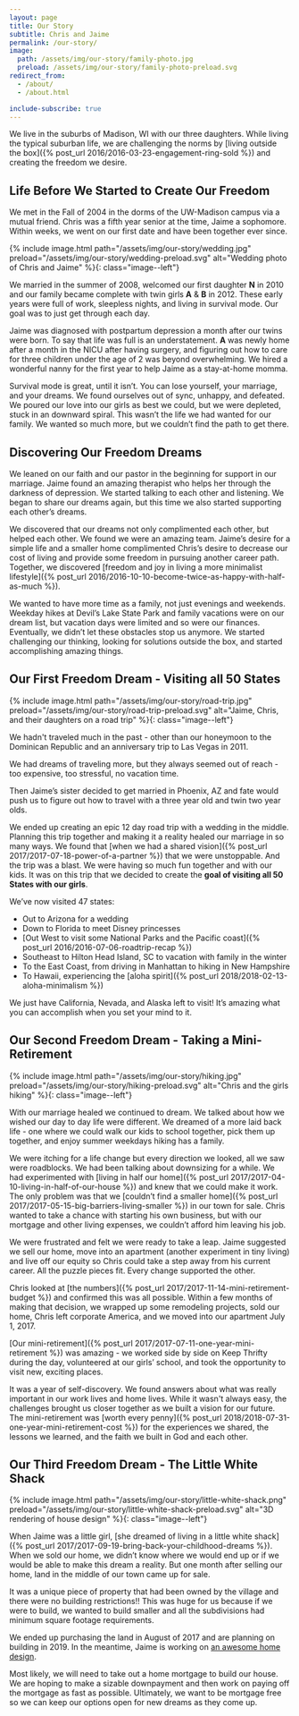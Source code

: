 ```yaml
---
layout: page
title: Our Story
subtitle: Chris and Jaime
permalink: /our-story/
image:
  path: /assets/img/our-story/family-photo.jpg
  preload: /assets/img/our-story/family-photo-preload.svg
redirect_from:
  - /about/
  - /about.html

include-subscribe: true
---
```


We live in the suburbs of Madison, WI with our three daughters. While living the typical suburban life, we are challenging the norms by [living outside the box]({% post_url 2016/2016-03-23-engagement-ring-sold %}) and creating the freedom we desire.

## Life Before We Started to Create Our Freedom

We met in the Fall of 2004 in the dorms of the UW-Madison campus via a mutual friend. Chris was a fifth year senior at the time, Jaime a sophomore. Within weeks, we went on our first date and have been together ever since.

{% include image.html path="/assets/img/our-story/wedding.jpg" preload="/assets/img/our-story/wedding-preload.svg" alt="Wedding photo of Chris and Jaime" %}{: class="image--left"}

We married in the summer of 2008, welcomed our first daughter __N__ in 2010 and our family became complete with twin girls __A__ & __B__ in 2012. These early years were full of work, sleepless nights, and living in survival mode. Our goal was to just get through each day.

Jaime was diagnosed with postpartum depression a month after our twins were born. To say that life was full is an understatement. __A__ was newly home after a month in the NICU after having surgery, and figuring out how to care for three children under the age of 2 was beyond overwhelming. We hired a wonderful nanny for the first year to help Jaime as a stay-at-home momma.

Survival mode is great, until it isn’t. You can lose yourself, your marriage, and your dreams. We found ourselves out of sync, unhappy, and defeated. We poured our love into our girls as best we could, but we were depleted, stuck in an downward spiral. This wasn’t the life we had wanted for our family. We wanted so much more, but we couldn’t find the path to get there.

## Discovering Our Freedom Dreams

We leaned on our faith and our pastor in the beginning for support in our marriage. Jaime found an amazing therapist who helps her through the darkness of depression. We started talking to each other and listening. We began to share our dreams again, but this time we also started supporting each other’s dreams.

We discovered that our dreams not only complimented each other, but helped each other. We found we were an amazing team. Jaime’s desire for a simple life and a smaller home complimented Chris’s desire to decrease our cost of living and provide some freedom in pursuing another career path. Together, we discovered [freedom and joy in living a more minimalist lifestyle]({% post_url 2016/2016-10-10-become-twice-as-happy-with-half-as-much %}).

We wanted to have more time as a family, not just evenings and weekends. Weekday hikes at Devil’s Lake State Park and family vacations were on our dream list, but vacation days were limited and so were our finances. Eventually, we didn’t let these obstacles stop us anymore. We started challenging our thinking, looking for solutions outside the box, and started accomplishing amazing things.

## Our First Freedom Dream - Visiting all 50 States

{% include image.html path="/assets/img/our-story/road-trip.jpg" preload="/assets/img/our-story/road-trip-preload.svg" alt="Jaime, Chris, and their daughters on a road trip" %}{: class="image--left"}

We hadn't traveled much in the past - other than our honeymoon to the Dominican Republic and an anniversary trip to Las Vegas in 2011.

We had dreams of traveling more, but they always seemed out of reach - too expensive, too stressful, no vacation time.

Then Jaime’s sister decided to get married in Phoenix, AZ and fate would push us to figure out how to travel with a three year old and twin two year olds.

We ended up creating an epic 12 day road trip with a wedding in the middle. Planning this trip together and making it a reality healed our marriage in so many ways. We found that [when we had a shared vision]({% post_url 2017/2017-07-18-power-of-a-partner %}) that we were unstoppable. And the trip was a blast. We were having so much fun together and with our kids. It was on this trip that we decided to create the __goal of visiting all 50 States with our girls__.

We’ve now visited 47 states:

- Out to Arizona for a wedding
- Down to Florida to meet Disney princesses
- [Out West to visit some National Parks and the Pacific coast]({% post_url 2016/2016-07-06-roadtrip-recap %})
- Southeast to Hilton Head Island, SC to vacation with family in the winter
- To the East Coast, from driving in Manhattan to hiking in New Hampshire
- To Hawaii, experiencing the [aloha spirit]({% post_url 2018/2018-02-13-aloha-minimalism %})

We just have California, Nevada, and Alaska left to visit! It’s amazing what you can accomplish when you set your mind to it.

## Our Second Freedom Dream - Taking a Mini-Retirement

{% include image.html path="/assets/img/our-story/hiking.jpg" preload="/assets/img/our-story/hiking-preload.svg" alt="Chris and the girls hiking" %}{: class="image--left"}

With our marriage healed we continued to dream. We talked about how we wished our day to day life were different. We dreamed of a more laid back life - one where we could walk our kids to school together, pick them up together, and enjoy summer weekdays hiking has a family.

We were itching for a life change but every direction we looked, all we saw were roadblocks. We had been talking about downsizing for a while. We had experimented with [living in half our home]({% post_url 2017/2017-04-10-living-in-half-of-our-house %}) and knew that we could make it work. The only problem was that we [couldn’t find a smaller home]({% post_url 2017/2017-05-15-big-barriers-living-smaller %}) in our town for sale. Chris wanted to take a chance with starting his own business, but with our mortgage and other living expenses, we couldn’t afford him leaving his job.

We were frustrated and felt we were ready to take a leap. Jaime suggested we sell our home, move into an apartment (another experiment in tiny living) and live off our equity so Chris could take a step away from his current career. All the puzzle pieces fit. Every change supported the other.

Chris looked at [the numbers]({% post_url 2017/2017-11-14-mini-retirement-budget %}) and confirmed this was all possible. Within a few months of making that decision, we wrapped up some remodeling projects, sold our home, Chris left corporate America, and we moved into our apartment July 1, 2017.

[Our mini-retirement]({% post_url 2017/2017-07-11-one-year-mini-retirement %}) was amazing - we worked side by side on Keep Thrifty during the day, volunteered at our girls’ school, and took the opportunity to visit new, exciting places.

It was a year of self-discovery. We found answers about what was really important in our work lives and home lives. While it wasn't always easy, the challenges brought us closer together as we built a vision for our future. The mini-retirement was [worth every penny]({% post_url 2018/2018-07-31-one-year-mini-retirement-cost %}) for the experiences we shared, the lessons we learned, and the faith we built in God and each other.

## Our Third Freedom Dream - The Little White Shack

{% include image.html path="/assets/img/our-story/little-white-shack.png" preload="/assets/img/our-story/little-white-shack-preload.svg" alt="3D rendering of house design" %}{: class="image--left"}

When Jaime was a little girl, [she dreamed of living in a little white shack]({% post_url 2017/2017-09-19-bring-back-your-childhood-dreams %}). When we sold our home, we didn’t know where we would end up or if we would be able to make this dream a reality. But one month after selling our home, land in the middle of our town came up for sale.

It was a unique piece of property that had been owned by the village and there were no building restrictions!! This was huge for us because if we were to build, we wanted to build smaller and all the subdivisions had minimum square footage requirements.

We ended up purchasing the land in August of 2017 and are planning on building in 2019. In the meantime, Jaime is working on [an awesome home design](http://www.jaimedeclutters.com/blog/2017/10/31/our-little-white-shack-design/).

Most likely, we will need to take out a home mortgage to build our house. We are hoping to make a sizable downpayment and then work on paying off the mortgage as fast as possible. Ultimately, we want to be mortgage free so we can keep our options open for new dreams as they come up.

